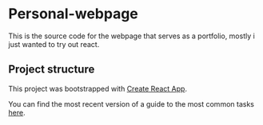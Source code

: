 # Personal-webpage
This is the source code for the webpage that serves as a portfolio, mostly i just wanted to try out react.

## Project structure
This project was bootstrapped with [Create React App](https://github.com/facebookincubator/create-react-app).

You can find the most recent version of a guide to the most common tasks [here](https://github.com/facebookincubator/create-react-app/blob/master/packages/react-scripts/template/README.md).


